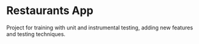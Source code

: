 # Restaurants App

Project for training with unit and instrumental testing, adding new features and testing techniques.